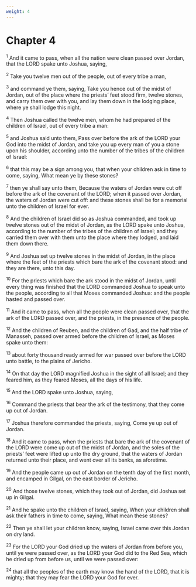 ```yaml
---
weight: 4
---
```


# Chapter 4

<sup>1</sup> And it came to pass, when all the nation were clean passed over Jordan, that the LORD spake unto Joshua, saying, 

<sup>2</sup> Take you twelve men out of the people, out of every tribe a man, 

<sup>3</sup> and command ye them, saying, Take you hence out of the midst of Jordan, out of the place where the priests’ feet stood firm, twelve stones, and carry them over with you, and lay them down in the lodging place, where ye shall lodge this night. 

<sup>4</sup> Then Joshua called the twelve men, whom he had prepared of the children of Israel, out of every tribe a man: 

<sup>5</sup> and Joshua said unto them, Pass over before the ark of the LORD your God into the midst of Jordan, and take you up every man of you a stone upon his shoulder, according unto the number of the tribes of the children of Israel: 

<sup>6</sup> that this may be a sign among you, that when your children ask in time to come, saying, What mean ye by these stones? 

<sup>7</sup> then ye shall say unto them, Because the waters of Jordan were cut off before the ark of the covenant of the LORD; when it passed over Jordan, the waters of Jordan were cut off: and these stones shall be for a memorial unto the children of Israel for ever. 

<sup>8</sup> And the children of Israel did so as Joshua commanded, and took up twelve stones out of the midst of Jordan, as the LORD spake unto Joshua, according to the number of the tribes of the children of Israel; and they carried them over with them unto the place where they lodged, and laid them down there. 

<sup>9</sup> And Joshua set up twelve stones in the midst of Jordan, in the place where the feet of the priests which bare the ark of the covenant stood: and they are there, unto this day. 

<sup>10</sup> For the priests which bare the ark stood in the midst of Jordan, until every thing was finished that the LORD commanded Joshua to speak unto the people, according to all that Moses commanded Joshua: and the people hasted and passed over. 

<sup>11</sup> And it came to pass, when all the people were clean passed over, that the ark of the LORD passed over, and the priests, in the presence of the people. 

<sup>12</sup> And the children of Reuben, and the children of Gad, and the half tribe of Manasseh, passed over armed before the children of Israel, as Moses spake unto them: 

<sup>13</sup> about forty thousand ready armed for war passed over before the LORD unto battle, to the plains of Jericho. 

<sup>14</sup> On that day the LORD magnified Joshua in the sight of all Israel; and they feared him, as they feared Moses, all the days of his life. 

<sup>15</sup> And the LORD spake unto Joshua, saying, 

<sup>16</sup> Command the priests that bear the ark of the testimony, that they come up out of Jordan. 

<sup>17</sup> Joshua therefore commanded the priests, saying, Come ye up out of Jordan. 

<sup>18</sup> And it came to pass, when the priests that bare the ark of the covenant of the LORD were come up out of the midst of Jordan, and the soles of the priests’ feet were lifted up unto the dry ground, that the waters of Jordan returned unto their place, and went over all its banks, as aforetime. 

<sup>19</sup> And the people came up out of Jordan on the tenth day of the first month, and encamped in Gilgal, on the east border of Jericho. 

<sup>20</sup> And those twelve stones, which they took out of Jordan, did Joshua set up in Gilgal. 

<sup>21</sup> And he spake unto the children of Israel, saying, When your children shall ask their fathers in time to come, saying, What mean these stones? 

<sup>22</sup> Then ye shall let your children know, saying, Israel came over this Jordan on dry land. 

<sup>23</sup> For the LORD your God dried up the waters of Jordan from before you, until ye were passed over, as the LORD your God did to the Red Sea, which he dried up from before us, until we were passed over: 

<sup>24</sup> that all the peoples of the earth may know the hand of the LORD, that it is mighty; that they may fear the LORD your God for ever. 


